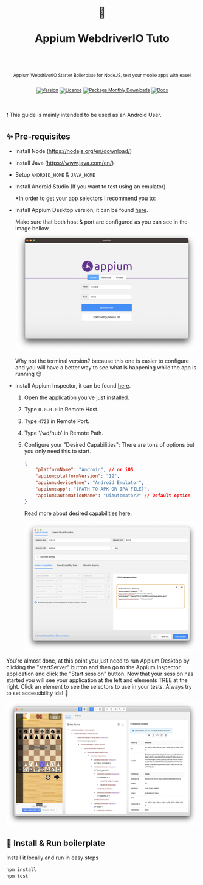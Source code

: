 <div align="center">
  <h1>
    <br/>
    🍭
    <br />
    <br />
    Appium WebdriverIO Tuto
    <br />
    <br />
  </h1>
  <sup>
    <br />
 Appium WebdriverIO Starter Boilerplate for NodeJS, test your mobile apps with ease!</em>
    <br />
    <br /

[![Version](https://img.shields.io/github/v/tag/morellexf26/appium-webdriverio-tuto?label=%20&style=for-the-badge)](https://github.com/morellexf26/appium-webdriverio-tuto/releases)
[![License](https://img.shields.io/badge/-MIT-f56565.svg?longCache=true&style=for-the-badge)](https://github.com/morellexf26/appium-webdriverio-tuto/blob/main/LICENSE)
[![Package Monthly Downloads](https://img.shields.io/npm/dm/appium-webdriverio-tuto?label=%20&style=for-the-badge)](https://www.npmjs.com/package/appium-webdriverio-tuto)
[![Docs](https://img.shields.io/badge/-Docs-blue.svg?style=for-the-badge)](https://vuejs.org)

  </sup>
</div>

<br>

❗️ This guide is mainly intended to be used as an Android User.

## ✨ Pre-requisites
- Install Node (https://nodejs.org/en/download/)
- Install Java (https://www.java.com/en/)
- Setup `ANDROID_HOME` & `JAVA_HOME`
- Install Android Studio (If you want to test using an emulator)

    *In order to get your app selectors I recommend you to:

- Install Appium Desktop version, it can be found [here](https://github.com/appium/appium-desktop/releases/). 

    Make sure that both host & port are configured as you can see in the image bellow.
    <img alt='Appium Desktop' src="./screenshots/appium-gui.png" />


    Why not the terminal version? because this one is easier to configure and you will have a better way to see what is happening while the app is running 😊

- Install Appium Inspector, it can be found [here](https://github.com/appium/appium-inspector/releases).

    1. Open the application you've just installed.
    2. Type `0.0.0.0` in Remote Host.
    3. Type `4723` in Remote Port.
    4. Type '/wd/hub' in Remote Path.
    5. Configure your "Desired Capabilities":
        There are tons of options but you only need this to start.
        ```json
        {
            "platformName": "Android", // or iOS
            "appium:platformVersion": "12",
            "appium:deviceName": "Android Emulator",
            "appium:app": "{PATH TO APK OR IPA FILE}",
            "appium:automationName": "UiAutomator2" // Default option 
        }
        ```
        Read more about desired capabilities [here](https://github.com/appium/appium/blob/master/docs/en/writing-running-appium/caps.md).

        <img alt='Appium Inspector' src="./screenshots/appium-inspector.png" />

You're almost done, at this point you just need to run Appium Desktop by clicking the "startServer" button and then go to the Appium Inspector application and click the "Start session" button. Now that your session has started you will see your application at the left and elements TREE at the right. Click an element to see the selectors to use in your tests.
Always try to set accessibility ids! 🫡 

<img alt='Appium Inspector' src="./screenshots/appium-inspector-2.png" />

<br>

## 🚀 Install & Run boilerplate

Install it locally and run in easy steps

```bash
npm install
npm test
```
